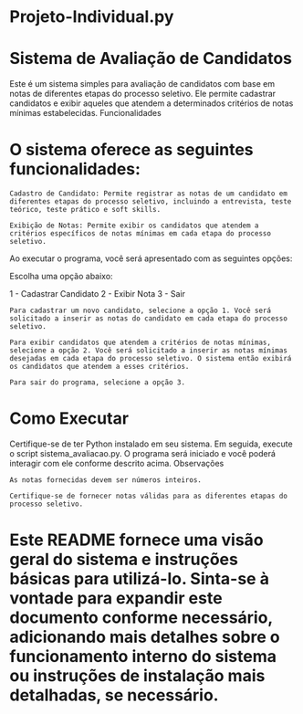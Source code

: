 # Projeto-Individual.py
 # Sistema de Avaliação de Candidatos

Este é um sistema simples para avaliação de candidatos com base em notas de diferentes etapas do processo seletivo. Ele permite cadastrar candidatos e exibir aqueles que atendem a determinados critérios de notas mínimas estabelecidas.
Funcionalidades

# O sistema oferece as seguintes funcionalidades:

    Cadastro de Candidato: Permite registrar as notas de um candidato em diferentes etapas do processo seletivo, incluindo a entrevista, teste teórico, teste prático e soft skills.

    Exibição de Notas: Permite exibir os candidatos que atendem a critérios específicos de notas mínimas em cada etapa do processo seletivo.

 Ao executar o programa, você será apresentado com as seguintes opções:


 Escolha uma opção abaixo:

 1 - Cadastrar Candidato
 2 - Exibir Nota
 3 - Sair

    Para cadastrar um novo candidato, selecione a opção 1. Você será solicitado a inserir as notas do candidato em cada etapa do processo seletivo.

    Para exibir candidatos que atendem a critérios de notas mínimas, selecione a opção 2. Você será solicitado a inserir as notas mínimas desejadas em cada etapa do processo seletivo. O sistema então exibirá os candidatos que atendem a esses critérios.

    Para sair do programa, selecione a opção 3.

# Como Executar

Certifique-se de ter Python instalado em seu sistema. Em seguida, execute o script sistema_avaliacao.py. O programa será iniciado e você poderá interagir com ele conforme descrito acima.
Observações

    As notas fornecidas devem ser números inteiros.

    Certifique-se de fornecer notas válidas para as diferentes etapas do processo seletivo.

# Este README fornece uma visão geral do sistema e instruções básicas para utilizá-lo. Sinta-se à vontade para expandir este documento conforme necessário, adicionando mais detalhes sobre o funcionamento interno do sistema ou instruções de instalação mais detalhadas, se necessário.
